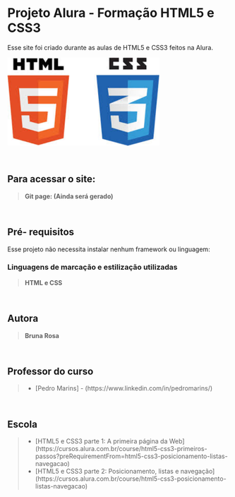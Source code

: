 <h1> Projeto Alura - Formação HTML5 e CSS3</h1>

Esse site foi criado durante as aulas de HTML5 e CSS3 feitos na Alura.

<img src= "./img/icones-css-html.jpeg" alt= "Icones do HTML e Css" height="200">

<br><h2>Para acessar o site:</h2>
<blockquote><b>Git page: (Ainda será gerado)</b></blockquote>

<br><h2>Pré- requisitos</h2>

Esse projeto não necessita instalar nenhum framework ou linguagem:

<h3>Linguagens de marcação e estilização utilizadas</h3>
<blockquote><b>HTML e CSS</b></blockquote>

<br><h2>Autora</h2>
<blockquote><b>Bruna Rosa</b></blockquote>

<br><h2>Professor do curso</h2>
<blockquote>
<ul> 
    <li>[Pedro Marins] -  (https://www.linkedin.com/in/pedromarins/)</li>
</ul>
</blockquote>

<br><h2>Escola</h2>

<blockquote>
<ul> 
    <li>[HTML5 e CSS3 parte 1: A primeira página da Web] (https://cursos.alura.com.br/course/html5-css3-primeiros-passos?preRequirementFrom=html5-css3-posicionamento-listas-navegacao)</li>
    <li>[HTML5 e CSS3 parte 2: Posicionamento, listas e navegação] (https://cursos.alura.com.br/course/html5-css3-posicionamento-listas-navegacao)</li>
</ul>
</blockquote>
